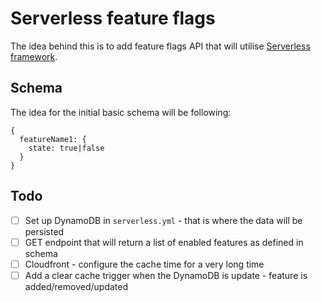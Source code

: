 # Serverless feature flags

The idea behind this is to add feature flags API that will utilise [Serverless framework](https://serverless.com/).

## Schema

The idea for the initial basic schema will be following:
```
{
  featureName1: {
    state: true|false
  }
}
```

## Todo
 - [ ] Set up DynamoDB in `serverless.yml` - that is where the data will be persisted
 - [ ] GET endpoint that will return a list of enabled features as defined in schema
 - [ ] Cloudfront - configure the cache time for a very long time
 - [ ] Add a clear cache trigger when the DynamoDB is update - feature is added/removed/updated
